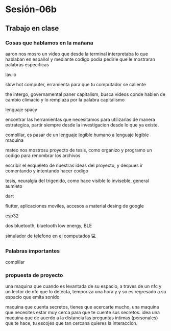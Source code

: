 # Sesión-06b

## Trabajo en clase

### Cosas que hablamos en la mañana

aaron nos mosro un video que desde la terminal interpretaba lo que hablaban en español y mediante codigo podia pedirle que le mostraran palabras especificas

lav.io 

slow hot computer, erramienta para que tu computador se caliente

the intergo, governamental paner capitalism, busca videos conde hablen de cambio climacio y lo remplaza por la palabra capitalismo

lenguaje spacy

encontrar las herramientas que necesitamos para utilizarlas de manera estrategica, partir siempre desde la investigacion desde lo que ya existe. 

complilar, es pasar de un lenguaje legible humano a lenguaje legible maquina

mateo nos mostrosu proyecto de tesis, como organizo y programo un codigo para renombrar los archivos

escribir el esqueleto de nuestras ideas del proyecto, y despues ir comentando y intentando hacer codigo

tesis, neuralgia del trigenido, como hace visible lo inviseble, general aumleto

dart

flutter, aplicaciones moviles, accesos a material desing de google

esp32

dos bluetooth, bluetooth low energy, BLE

simulador de telefono en el computados 💻

### Palabras importantes 

complilar

### propuesta de proyecto

una maquina que cuando es levantada de su espacio, a traves de un nfc y un lector de nfc que lo detecta, temporiza una hora y y so es regresado a su espacio que emita sonido

maquina que cuenta secretos, tienes que acercarte mucho, una maquina que necesites estar muy cerca para que te cuente sus secretos. idea una maquina que de auerdo a la distancia las preguntas intimas (personales) que te hace, tu escojes que tan cercana quieres la interaccion.
